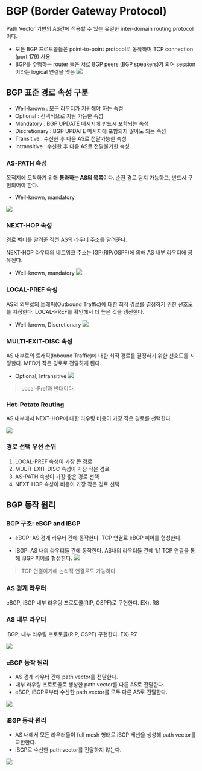 # BGP (Border Gateway Protocol)
Path Vector 기반의 AS간에 적용할 수 있는 유일한 inter-domain routing protocol이다.

- 모든 BGP 프로토콜들은 point-to-point protocol로 동작하며 TCP connection (port 179) 사용
- BGP를 수행하는 router 들은 서로 BGP peers (BGP speakers)가 되며 session 이라는 logical 연결을 맺음
![](https://velog.velcdn.com/images/chocochip/post/e4d8de37-febe-4fb7-b7cf-abd4311e2fe6/image.png)



## BGP 표준 경로 속성 구분
- Well-known : 모든 라우터가 지원해야 하는 속성
- Optional : 선택적으로 지원 가능한 속성
- Mandatory : BGP UPDATE 메시지에 반드시 포함되는 속성
- Discretionary : BGP UPDATE 메시지에 포함되지 않아도 되는 속성
- Transitive : 수신한 후 다음 AS로 전달가능한 속성
- Intransitive : 수신한 후 다음 AS로 전달불가한 속성

### AS-PATH 속성
목적지에 도착하기 위해 **통과하는 AS의 목록**이다. 순환 경로 탐지 가능하고, 반드시 구현되어야 한다.

- Well-known, mandatory

![](https://velog.velcdn.com/images/chocochip/post/94f41b18-4524-483f-b937-7dd8f76fe480/image.png)

### NEXT-HOP 속성
경로 벡터를 알려준 직전 AS의 라우터 주소를 알려준다.

NEXT-HOP 라우터의 네트워크 주소는 IGP(RIP/OSPF)에 의해 AS 내부 라우터에 공유된다.

- Well-known, mandatory
![](https://velog.velcdn.com/images/chocochip/post/72b9990d-ae77-429a-951c-f4d2316ffed0/image.png)



### LOCAL-PREF 속성
AS의 외부로의 트래픽(Outbound Traffic)에 대한 최적 경로를 결정하기 위한 선호도를 지정한다. LOCAL-PREF를 확인해서 더 높은 것을 갱신한다.

- Well-known, Discretionary
![](https://velog.velcdn.com/images/chocochip/post/28e0bc9b-21eb-4240-a579-2e049395e7db/image.png)


### MULTI-EXIT-DISC 속성
AS 내부로의 트래픽(Inbound Traffic)에 대한 최적 경로를 결정하기 위한 선호도를 지정한다. MED가 작은 경로로 전달하게 된다.

- Optional, Intransitive
![](https://velog.velcdn.com/images/chocochip/post/9f6f13fc-036d-4f68-bfe5-50b9622e10ba/image.png)

> Local-Pref과 반대이다.

### Hot-Potato Routing
AS 내부에서 NEXT-HOP에 대한 라우팅 비용이 가장 작은 경로를 선택한다.


![](https://velog.velcdn.com/images/chocochip/post/a80bc950-d801-4617-a1d8-8e8360960406/image.png)

### 경로 선택 우선 순위
1. LOCAL-PREF 속성이 가장 큰 경로
2. MULTI-EXIT-DISC 속성이 가장 작은 경로
3. AS-PATH 속성이 가장 짧은 경로 선택
4. NEXT-HOP 속성이 비용이 가장 작은 경로 선택

## BGP 동작 원리
### BGP 구조: eBGP and iBGP
- eBGP: AS 경계 라우터 간에 동작한다. TCP 연결로 eBGP 피어를 형성한다.

- iBGP: AS 내의 라우터들 간에 동작한다. AS내의 라우터들 간에 1:1 TCP 연결을 통해 iBGP 피어를 형성한다.
![](https://velog.velcdn.com/images/chocochip/post/ca8f5f18-fca4-4b9f-806e-3f5ef249d980/image.png)

> TCP 연결이기에 논리적 연결로도 가능하다.

### AS 경계 라우터
eBGP, iBGP 내부 라우팅 프로토콜(RIP, OSPF)로 구현한다. EX). R8

### AS 내부 라우터
iBGP, 내부 라우팅 프로토콜(RIP, OSPF) 구현한다. EX) R7


![](https://velog.velcdn.com/images/chocochip/post/7dbb3ca4-72da-4758-b506-4a425d868ee0/image.png)


### eBGP 동작 원리
- AS 경계 라우터 간에 path vector를 전달한다. 
- 내부 라우팅 프로토콜로 생성한 path vector를 다른 AS로 전달한다. 
- eBGP, iBGP로부터 수신한 path vector를 모두 다른 AS로 전달한다.

![](https://velog.velcdn.com/images/chocochip/post/0b40dabc-1051-47d4-a38c-862f0359f9c1/image.png)


### iBGP 동작 원리
- AS 내에서 모든 라우터들이 full mesh 형태로 iBGP 세션을 생성해 path vector를 교환한다.
- iBGP로 수신한 path vector를 전달하지 않는다.

![](https://velog.velcdn.com/images/chocochip/post/6e6470ac-3308-42ce-9844-596a6acb1236/image.png)

